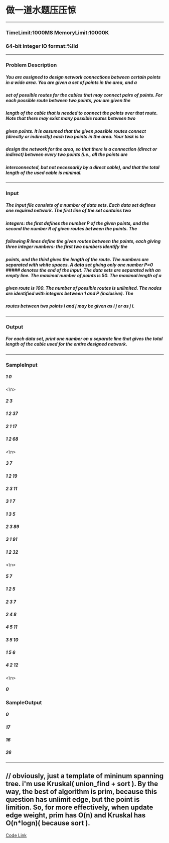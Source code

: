 # 做一道水题压压惊
----
### TimeLimit:1000MS  MemoryLimit:10000K
### 64-bit integer IO format:%lld
----
### Problem Description
##### You are assigned to design network connections between certain points in a wide area. You are given a set of points in the area, and a 
##### set of possible routes for the cables that may connect pairs of points. For each possible route between two points, you are given the 
##### length of the cable that is needed to connect the points over that route. Note that there may exist many possible routes between two 
##### given points. It is assumed that the given possible routes connect (directly or indirectly) each two points in the area. Your task is to 
##### design the network for the area, so that there is a connection (direct or indirect) between every two points (i.e., all the points are 
##### interconnected, but not necessarily by a direct cable), and that the total length of the used cable is minimal.
----
### Input
##### The input file consists of a number of data sets. Each data set defines one required network. The first line of the set contains two 
##### integers: the first defines the number P of the given points, and the second the number R of given routes between the points. The 
##### following R lines define the given routes between the points, each giving three integer numbers: the first two numbers identify the 
##### points, and the third gives the length of the route. The numbers are separated with white spaces. A data set giving only one number P=0 ##### denotes the end of the input. The data sets are separated with an empty line. The maximal number of points is 50. The maximal length of a
##### given route is 100. The number of possible routes is unlimited. The nodes are identified with integers between 1 and P (inclusive). The 
##### routes between two points i and j may be given as i j or as j i.
----
### Output
##### For each data set, print one number on a separate line that gives the total length of the cable used for the entire designed network.
----
### SampleInput
##### 1 0
<\n>
##### 2 3
##### 1 2 37
##### 2 1 17
##### 1 2 68
<\n>
##### 3 7
##### 1 2 19
##### 2 3 11
##### 3 1 7
##### 1 3 5
##### 2 3 89
##### 3 1 91
##### 1 2 32
<\n>
##### 5 7
##### 1 2 5
##### 2 3 7
##### 2 4 8
##### 4 5 11
##### 3 5 10
##### 1 5 6
##### 4 2 12
<\n>
##### 0
### SampleOutput
##### 0
##### 17
##### 16
##### 26

----
// obviously, just a template of mininum spanning tree. i'm use Kruskal( union_find + sort ). By the way, the best of algorithm is prim, because this question has unlimit edge, but the point is limition. So, for more effectively, when update edge weight, prim has O(n) and Kruskal has O(n*logn)( because sort ).
----  


[ Code Link ]( https://github.com/seanamax/key_to_exercises/blob/acm_code/union_set-fjutoj_1545.cpp )
